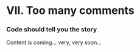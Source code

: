 # VII. Too many comments

### Code should tell you the story

Content is coming... very, very soon...